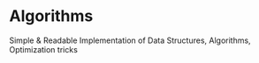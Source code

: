 # Algorithms
Simple &amp; Readable Implementation of Data Structures, Algorithms, Optimization tricks
